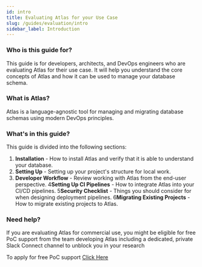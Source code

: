 ```yaml
---
id: intro
title: Evaluating Atlas for your Use Case
slug: /guides/evaluation/intro
sidebar_label: Introduction
---
```

### Who is this guide for?

This guide is for developers, architects, and DevOps engineers who are evaluating Atlas for their use case. 
It will help you understand the core concepts of Atlas and how it can be used to manage your database schema.

### What is Atlas?

Atlas is a language-agnostic tool for managing and migrating database schemas using modern DevOps principles. 

### What's in this guide?

This guide is divided into the following sections:

1. **Installation** - How to install Atlas and verify that it is able to understand your database.
2. **Setting Up** - Setting up your project's structure for local work. 
3. **Developer Workflow** - Review working with Atlas from the end-user perspective.
4**Setting Up CI Pipelines** - How to integrate Atlas into your CI/CD pipelines.
5**Security Checklist** - Things you should consider for when designing deployment pipelines.
6**Migrating  Existing Projects** - How to migrate existing projects to Atlas.

### Need help? 

If you are evaluating Atlas for commercial use, you might be eligible for free PoC support
from the team developing Atlas including a dedicated, private Slack Connect channel 
to unblock you in your research

To apply for free PoC support [Click Here](#)